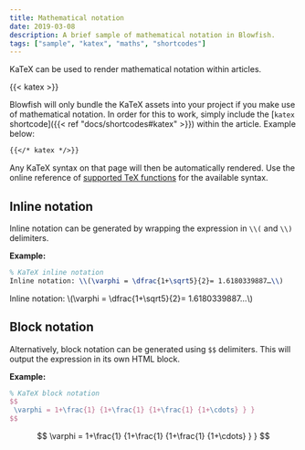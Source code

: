 ```yaml
---
title: Mathematical notation
date: 2019-03-08
description: A brief sample of mathematical notation in Blowfish.
tags: ["sample", "katex", "maths", "shortcodes"]
---
```


KaTeX can be used to render mathematical notation within articles.

<!--more-->

{{< katex >}}

Blowfish will only bundle the KaTeX assets into your project if you make use of mathematical notation. In order for this to work, simply include the [`katex` shortcode]({{< ref "docs/shortcodes#katex" >}}) within the article. Example below:

```md
{{</* katex */>}}
```
Any KaTeX syntax on that page will then be automatically rendered. Use the online reference of [supported TeX functions](https://katex.org/docs/supported.html) for the available syntax.

## Inline notation

Inline notation can be generated by wrapping the expression in `\\(` and `\\)` delimiters.

**Example:**

```tex
% KaTeX inline notation
Inline notation: \\(\varphi = \dfrac{1+\sqrt5}{2}= 1.6180339887…\\)
```

Inline notation: \\(\varphi = \dfrac{1+\sqrt5}{2}= 1.6180339887…\\)

## Block notation

Alternatively, block notation can be generated using `$$` delimiters. This will output the expression in its own HTML block.

**Example:**

```tex
% KaTeX block notation
$$
 \varphi = 1+\frac{1} {1+\frac{1} {1+\frac{1} {1+\cdots} } }
$$
```

$$
 \varphi = 1+\frac{1} {1+\frac{1} {1+\frac{1} {1+\cdots} } }
$$
